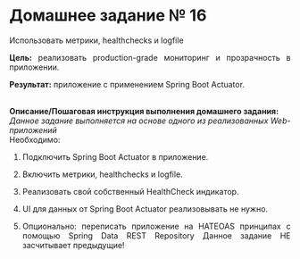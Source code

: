 # Домашнее задание № 16

<p align="justify">Использовать метрики, healthchecks и logfile</p>
<p align="justify"><b>Цель:</b> реализовать production-grade мониторинг и прозрачность в приложении.
</p>
<p align="justify"><b>Результат:</b> приложение с применением Spring Boot Actuator.
</p><br>
<b>Описание/Пошаговая инструкция выполнения домашнего задания:</b>
<br><i>Данное задание выполняется на основе одного из реализованных Web-приложений</i>
<br>Необходимо:
<ol start="1">
<li><p align="justify">Подключить Spring Boot Actuator в приложение.
</p>
<li><p align="justify">Включить метрики, healthchecks и logfile.
</p>
<li><p align="justify">Реализовать свой собственный HealthCheck индикатор.
</p>
<li><p align="justify">UI для данных от Spring Boot Actuator реализовывать не нужно.
</p>
<li><p align="justify">Опционально: переписать приложение на HATEOAS принципах с помощью Spring Data REST Repository Данное задание НЕ засчитывает предыдущие!
</p>
</ol>
